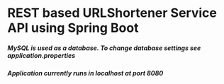 # REST based URLShortener Service API using Spring Boot
##### MySQL is used as a database. To change database settings see application.properties
##### Application currently runs in localhost at port 8080